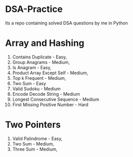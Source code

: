 # DSA-Practice
Its a repo containing solved DSA questions by me in Python

# Array and Hashing
1. Contains Duplicate - Easy,
2. Group Anagrams - Medium,
3. Is Anagram - Easy,
4. Product Array Except Self - Medium,
5. Top k Frequent - Medium,
6. Two Sum - Easy
7. Valid Sudoku - Medium
8. Encode Decode String - Medium
9. Longest Consecutive Sequence - Medium
10. First Missing Positive Number - Hard

# Two Pointers
1. Valid Palindrome - Easy,
2. Two Sum - Medium,
3. Three Sum - Medium,
